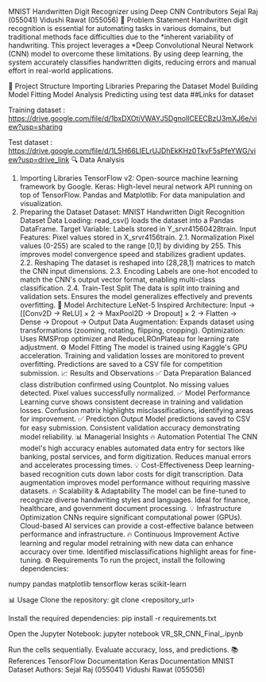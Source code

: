 MNIST Handwritten Digit Recognizer using Deep CNN
Contributors
Sejal Raj (055041)
Vidushi Rawat (055056)
📌 Problem Statement
Handwritten digit recognition is essential for automating tasks in various domains, but traditional methods face difficulties due to the *inherent variability of handwriting. This project leverages a *Deep Convolutional Neural Network (CNN) model to overcome these limitations. By using deep learning, the system accurately classifies handwritten digits, reducing errors and manual effort in real-world applications.

📁 Project Structure
Importing Libraries
Preparing the Dataset
Model Building
Model Fitting
Model Analysis
Predicting using test data
##Links for dataset

Training dataset : https://drive.google.com/file/d/1bxDXOtiVWAYJ5DgnolICEECBzU3mXJ6e/view?usp=sharing

Test dataset : https://drive.google.com/file/d/1L5H66LIELrUJDhEkKHz0TkvF5sPfeYWG/view?usp=drive_link
🔍 Data Analysis
1. Importing Libraries
TensorFlow v2: Open-source machine learning framework by Google.
Keras: High-level neural network API running on top of TensorFlow.
Pandas and Matplotlib: For data manipulation and visualization.
2. Preparing the Dataset
Dataset: MNIST Handwritten Digit Recognition Dataset
Data Loading: read_csv() loads the dataset into a Pandas DataFrame.
Target Variable: Labels stored in Y_srvr41560428train.
Input Features: Pixel values stored in X_srvr4156train.
2.1. Normalization
Pixel values (0-255) are scaled to the range [0,1] by dividing by 255.
This improves model convergence speed and stabilizes gradient updates.
2.2. Reshaping
The dataset is reshaped into (28,28,1) matrices to match the CNN input dimensions.
2.3. Encoding
Labels are one-hot encoded to match the CNN's output vector format, enabling multi-class classification.
2.4. Train-Test Split
The data is split into training and validation sets.
Ensures the model generalizes effectively and prevents overfitting.
🚀 Model Architecture
LeNet-5 Inspired Architecture:
Input → [[Conv2D → ReLU] × 2 → MaxPool2D → Dropout] × 2 → Flatten → Dense → Dropout → Output
Data Augmentation:
Expands dataset using transformations (zooming, rotating, flipping, cropping).
Optimization:
Uses RMSProp optimizer and ReduceLROnPlateau for learning rate adjustment.
⚙ Model Fitting
The model is trained using Kaggle's GPU acceleration.
Training and validation losses are monitored to prevent overfitting.
Predictions are saved to a CSV file for competition submission.
📈 Results and Observations
✅ Data Preparation
Balanced class distribution confirmed using Countplot.
No missing values detected.
Pixel values successfully normalized.
✅ Model Performance
Learning curve shows consistent decrease in training and validation losses.
Confusion matrix highlights misclassifications, identifying areas for improvement.
✅ Prediction Output
Model predictions saved to CSV for easy submission.
Consistent validation accuracy demonstrating model reliability.
📊 Managerial Insights
🔥 Automation Potential
The CNN model's high accuracy enables automated data entry for sectors like banking, postal services, and form digitization.
Reduces manual errors and accelerates processing times.
💡 Cost-Effectiveness
Deep learning-based recognition cuts down labor costs for digit transcription.
Data augmentation improves model performance without requiring massive datasets.
🔥 Scalability & Adaptability
The model can be fine-tuned to recognize diverse handwriting styles and languages.
Ideal for finance, healthcare, and government document processing.
💡 Infrastructure Optimization
CNNs require significant computational power (GPUs).
Cloud-based AI services can provide a cost-effective balance between performance and infrastructure.
🔥 Continuous Improvement
Active learning and regular model retraining with new data can enhance accuracy over time.
Identified misclassifications highlight areas for fine-tuning.
⚙ Requirements
To run the project, install the following dependencies:

numpy pandas matplotlib tensorflow keras scikit-learn

📊 Usage
Clone the repository:
git clone <repository_url>

Install the required dependencies:
pip install -r requirements.txt

Open the Jupyter Notebook:
jupyter notebook VR_SR_CNN_Final_.ipynb

Run the cells sequentially.
Evaluate accuracy, loss, and predictions.
📚 References
TensorFlow Documentation
Keras Documentation
MNIST Dataset
Authors: Sejal Raj (055041) Vidushi Rawat (055056)
